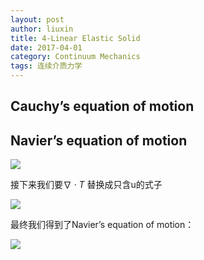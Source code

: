 ```yaml
---
layout: post
author: liuxin
title: 4-Linear Elastic Solid  
date: 2017-04-01
category: Continuum Mechanics
tags: 连续介质力学
---
```


## Cauchy’s equation of motion

## Navier’s equation of motion
![][image-1]

接下来我们要$\nabla \cdot T$ 替换成只含u的式子

![][image-2]

最终我们得到了Navier’s equation of motion：

![][image-3]

[image-1]:	http://wx2.sinaimg.cn/mw690/8db2c8cbgy1fhskmc3te2j219i0dltcb.jpg
[image-2]:	http://wx1.sinaimg.cn/mw690/8db2c8cbgy1fhskm9jlanj216h0cswie.jpg
[image-3]:	http://wx1.sinaimg.cn/mw690/8db2c8cbgy1fhskmejta4j20wd03x0te.jpg